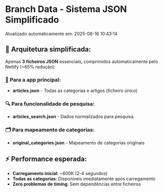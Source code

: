 # Branch Data - Sistema JSON Simplificado
Atualizado automaticamente em: 2025-08-16 10:43:14

## 🎯 Arquitetura simplificada:
Apenas **3 ficheiros JSON** essenciais, comprimidos automaticamente pelo Netlify (~65% redução):

### 📱 Para a app principal:
- **articles.json** - Todas as categorias e artigos (ficheiro único)

### 🔍 Para funcionalidade de pesquisa:
- **articles_search.json** - Dados normalizados para pesquisa

### 🗂️ Para mapeamento de categorias:
- **original_categories.json** - Mapeamento de categorias originais

## ⚡ Performance esperada:
- **Carregamento inicial**: ~600K (2-4 segundos)
- **Todas as categorias**: Disponíveis imediatamente após carregamento
- **Zero problemas de timing**: Sem dependências entre ficheiros
